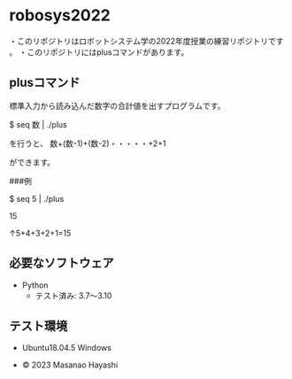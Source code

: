 # robosys2022
・このリポジトリはロボットシステム学の2022年度授業の練習リポジトリです
。
・このリポジトリにはplusコマンドがあります。
## plusコマンド
標準入力から読み込んだ数字の合計値を出すプログラムです。

$ seq 数 | ./plus

を行うと、 
数+(数-1)+(数-2)・・・・・+2+1

ができます。

###例

$ seq 5 | ./plus

15


↑5+4+3+2+1=15



## 必要なソフトウェア
* Python
  * テスト済み: 3.7〜3.10

## テスト環境
* Ubuntu18.04.5 Windows 



 * © 2023 Masanao Hayashi 
